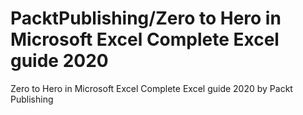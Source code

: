 # PacktPublishing/Zero to Hero in Microsoft Excel Complete Excel guide 2020
 Zero to Hero in Microsoft Excel Complete Excel guide 2020 by Packt Publishing
